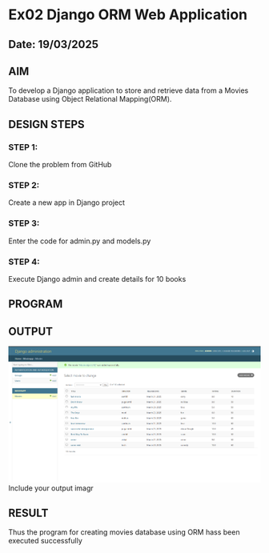 # Ex02 Django ORM Web Application
## Date: 19/03/2025

## AIM
To develop a Django application to store and retrieve data from a Movies Database using Object Relational Mapping(ORM).


## DESIGN STEPS

### STEP 1:
Clone the problem from GitHub

### STEP 2:
Create a new app in Django project

### STEP 3:
Enter the code for admin.py and models.py

### STEP 4:
Execute Django admin and create details for 10 books

## PROGRAM

## OUTPUT
![alt text](<Screenshot 2025-03-19 182948.png>)
Include your output imagr

## RESULT
Thus the program for creating movies database using ORM hass been executed successfully
